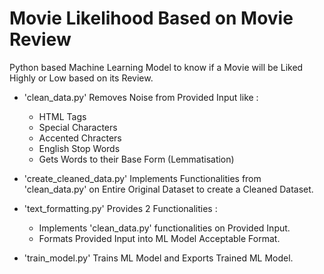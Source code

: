 # Movie Likelihood Based on Movie Review
Python based Machine Learning Model to know if a Movie will be Liked Highly or Low based on its Review.

+ 'clean_data.py' Removes Noise from Provided Input like :
	- HTML Tags
	- Special Characters
	- Accented Chracters
	- English Stop Words
	- Gets Words to their Base Form (Lemmatisation)

+ 'create_cleaned_data.py' Implements Functionalities from 'clean_data.py' on Entire Original Dataset to create a Cleaned Dataset.

+ 'text_formatting.py' Provides 2 Functionalities :
	- Implements 'clean_data.py' functionalities on Provided Input.
	- Formats Provided Input into ML Model Acceptable Format.

+ 'train_model.py' Trains ML Model and Exports Trained ML Model.
